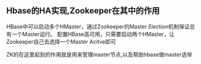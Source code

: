 ## Hbase的HA实现,Zookeeper在其中的作用

HBase中可以启动多个HMaster，通过Zookeeper的Master Election机制保证总有一个Master运行。
配置HBase高可用，只需要启动两个HMaster，让Zookeeper自己去选择一个Master Acitve即可

ZK的在这里起到的作用就是用来管理master节点,以及帮助hbase做master选举
